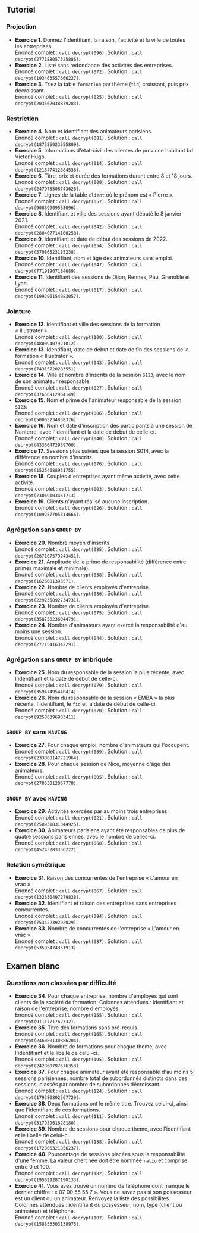 
## Tutoriel
### Projection

- **Exercice 1**. Donnez l'identifiant, la raison, l'activité et la ville de toutes les entreprises.  
  Énoncé complet : `call decrypt(096)`. Solution : `call decrypt(277188057325886)`.
- **Exercice 2**. Liste sans redondance des activités des entreprises.  
  Énoncé complet : `call decrypt(072)`. Solution : `call decrypt(193463557666227)`.
- **Exercice 3**. Triez la table `formation` par thème (`tid`) croissant, puis prix décroissant.  
  Énoncé complet : `call decrypt(025)`. Solution : `call decrypt(203562038879283)`.

### Restriction

- **Exercice 4**. Nom et identifiant des animateurs parisiens.  
  Énoncé complet : `call decrypt(081)`. Solution : `call decrypt(187585923555809)`.
- **Exercice 5**. Informations d'état-civil des clientes de province habitant bd Victor Hugo.  
  Énoncé complet : `call decrypt(014)`. Solution : `call decrypt(121547412884536)`.
- **Exercice 6**. Titre, prix et durée des formations durant entre 8 et 18 jours.  
  Énoncé complet : `call decrypt(009)`. Solution : `call decrypt(247973508743026)`.
- **Exercice 7**. Lignes de la table `client` où le prénom est « Pierre ».  
  Énoncé complet : `call decrypt(057)`. Solution : `call decrypt(90839909553096)`.
- **Exercice 8**. Identifiant et ville des sessions ayant débuté le 8 janvier 2021.  
  Énoncé complet : `call decrypt(042)`. Solution : `call decrypt(280407714100258)`.
- **Exercice 9**. Identifiant et date de début des sessions de 2022.  
  Énoncé complet : `call decrypt(054)`. Solution : `call decrypt(57086523185238)`.
- **Exercice 10**. Identifiant, nom et âge des animateurs sans emploi.  
  Énoncé complet : `call decrypt(047)`. Solution : `call decrypt(77191907184689)`.
- **Exercice 11**. Identifiant des sessions de Dijon, Rennes, Pau, Grenoble et Lyon.  
  Énoncé complet : `call decrypt(017)`. Solution : `call decrypt(199296154983057)`.

### Jointure

- **Exercice 12**. Identifiant et ville des sessions de la formation « Illustrator ».  
  Énoncé complet : `call decrypt(100)`. Solution : `call decrypt(48009407921012)`.
- **Exercice 13**. Identifiant, date de début et date de fin des sessions de la formation « Illustrator ».  
  Énoncé complet : `call decrypt(043)`. Solution : `call decrypt(74315720283551)`.
- **Exercice 14**. Ville et nombre d'inscrits de la session `S123`, avec le nom de son animateur responsable.  
  Énoncé complet : `call decrypt(027)`. Solution : `call decrypt(37656912964149)`.
- **Exercice 15**. Nom et prime de l'animateur responsable de la session `S123`.  
  Énoncé complet : `call decrypt(006)`. Solution : `call decrypt(50065234858376)`.
- **Exercice 16**. Nom et date d'inscription des participants à une session de Nanterre, avec l'identifiant et la date de début de celle-ci.  
  Énoncé complet : `call decrypt(040)`. Solution : `call decrypt(43366472939700)`.
- **Exercice 17**. Sessions plus suivies que la session S014, avec la différence en nombre d'inscrits.  
  Énoncé complet : `call decrypt(076)`. Solution : `call decrypt(15254688931755)`.
- **Exercice 18**. Couples d'entreprises ayant même activité, avec cette activité.  
  Énoncé complet : `call decrypt(003)`. Solution : `call decrypt(73069103461713)`.
- **Exercice 19**. Clients n'ayant réalisé aucune inscription.  
  Énoncé complet : `call decrypt(026)`. Solution : `call decrypt(109257705314666)`.

### Agrégation sans `GROUP BY`

- **Exercice 20**. Nombre moyen d'inscrits.  
  Énoncé complet : `call decrypt(085)`. Solution : `call decrypt(267107579243451)`.
- **Exercice 21**. Amplitude de la prime de responsabilité (différence entre primes maximale et minimale).  
  Énoncé complet : `call decrypt(058)`. Solution : `call decrypt(1626001393571)`.
- **Exercice 22**. Nombre de clients employés d'entreprise.  
  Énoncé complet : `call decrypt(086)`. Solution : `call decrypt(229235892734731)`.
- **Exercice 23**. Nombre de clients employés d'entreprise.  
  Énoncé complet : `call decrypt(075)`. Solution : `call decrypt(35875823604479)`.
- **Exercice 24**. Nombre d'animateurs ayant exercé la responsabilité d'au moins une session.  
  Énoncé complet : `call decrypt(044)`. Solution : `call decrypt(27715416342291)`.

### Agrégation sans `GROUP BY` imbriquée

- **Exercice 25**. Nom du responsable de la session la plus récente, avec l'identifiant et la date de début de celle-ci.  
  Énoncé complet : `call decrypt(079)`. Solution : `call decrypt(35947495440414)`.
- **Exercice 26**. Nom du responsable de la session « EMBA » la plus récente, l'identifiant, le `fid` et la date de début de celle-ci.  
  Énoncé complet : `call decrypt(070)`. Solution : `call decrypt(92586396903411)`.

###  `GROUP BY` sans `HAVING`

- **Exercice 27**. Pour chaque emploi, nombre d'animateurs qui l'occupent.  
  Énoncé complet : `call decrypt(039)`. Solution : `call decrypt(233808147721964)`.
- **Exercice 28**. Pour chaque session de Nice, moyenne d'âge des animateurs.  
  Énoncé complet : `call decrypt(005)`. Solution : `call decrypt(27863012067778)`.

### `GROUP BY` avec `HAVING`

- **Exercice 29**. Activités exercées par au moins trois entreprises.  
  Énoncé complet : `call decrypt(021)`. Solution : `call decrypt(258931831344925)`.
- **Exercice 30**. Animateurs parisiens ayant été responsables de plus de quatre sessions parisiennes, avec le nombre de celles-ci.  
  Énoncé complet : `call decrypt(068)`. Solution : `call decrypt(45243283356222)`.

### Relation symétrique

- **Exercice 31**. Raison des concurrentes de l'entreprise « L'amour en vrac ».  
  Énoncé complet : `call decrypt(067)`. Solution : `call decrypt(132630497279838)`.
- **Exercice 32**. Identifiant et raison des entreprises sans entreprises concurrentes.  
  Énoncé complet : `call decrypt(094)`. Solution : `call decrypt(75342239292029)`.
- **Exercice 33**. Nombre de concurrentes de l'entreprise « L'amour en vrac ».  
  Énoncé complet : `call decrypt(087)`. Solution : `call decrypt(53595474351913)`.

## Examen blanc
### Questions _non_ classées par difficulté

- **Exercice 34**. Pour chaque entreprise, nombre d'employés qui sont clients de la société de formation. Colonnes attendues : identifiant et raison de l'entreprise, nombre d'employés.  
  Énoncé complet : `call decrypt(155)`. Solution : `call decrypt(9111771762332)`.
- **Exercice 35**. Titre des formations sans pré-requis.  
  Énoncé complet : `call decrypt(165)`. Solution : `call decrypt(246080130886204)`.
- **Exercice 36**. Nombre de formations pour chaque thème, avec l'identifiant et le libellé de celui-ci.  
  Énoncé complet : `call decrypt(195)`. Solution : `call decrypt(242860797676353)`.
- **Exercice 37**. Pour chaque animateur ayant été responsable d'au moins 5 sessions parisiennes, nombre total de subordonnés distincts dans ces sessions, classés par nombre de subordonnés décroissant.  
  Énoncé complet : `call decrypt(124)`. Solution : `call decrypt(179380892567729)`.
- **Exercice 38**. Deux formations ont le même titre. Trouvez celui-ci, ainsi que l'identifiant de ces formations.  
  Énoncé complet : `call decrypt(111)`. Solution : `call decrypt(31793961828180)`.
- **Exercice 39**. Nombre de sessions pour chaque thème, avec l'identifiant et le libellé de celui-ci.  
  Énoncé complet : `call decrypt(138)`. Solution : `call decrypt(172006321856237)`.
- **Exercice 40**. Pourcentage de sessions placées sous la responsabilité d'une femme. La valeur cherchée doit être nommée `ratio` et comprise entre 0 et 100.  
  Énoncé complet : `call decrypt(182)`. Solution : `call decrypt(195629287190133)`.
- **Exercice 41**. Vous avez trouvé un numéro de téléphone dont manque le dernier chiffre : « 07 00 55 55 7 ». Vous ne savez pas si son possesseur est un client ou un animateur. Renvoyez la liste des possibilités. Colonnes attendues : identifiant du possesseur, nom, type (client ou animateur) et téléphone.  
  Énoncé complet : `call decrypt(107)`. Solution : `call decrypt(158853303138975)`.
